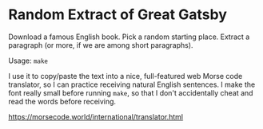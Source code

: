 # Random Extract of Great Gatsby

Download a famous English book. Pick a random starting place. Extract
a paragraph (or more, if we are among short paragraphs).

Usage: `make`

I use it to copy/paste the text into a nice, full-featured web Morse
code translator, so I can practice receiving natural English
sentences. I make the font really small before running `make`, so that
I don't accidentally cheat and read the words before receiving.

https://morsecode.world/international/translator.html
